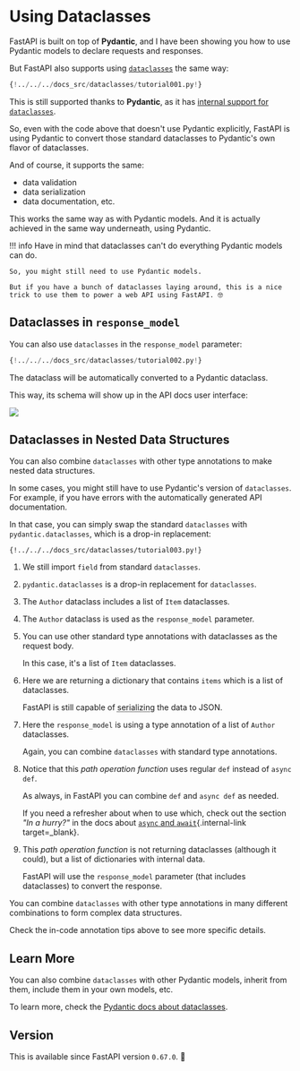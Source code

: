 # Using Dataclasses

FastAPI is built on top of **Pydantic**, and I have been showing you how to use Pydantic models to declare requests and responses.

But FastAPI also supports using <a href="https://docs.python.org/3/library/dataclasses.html" class="external-link" target="_blank">`dataclasses`</a> the same way:

```Python hl_lines="1  7-12  19-20"
{!../../../docs_src/dataclasses/tutorial001.py!}
```

This is still supported thanks to **Pydantic**, as it has <a href="https://pydantic-docs.helpmanual.io/usage/dataclasses/#use-of-stdlib-dataclasses-with-basemodel" class="external-link" target="_blank">internal support for `dataclasses`</a>.

So, even with the code above that doesn't use Pydantic explicitly, FastAPI is using Pydantic to convert those standard dataclasses to Pydantic's own flavor of dataclasses.

And of course, it supports the same:

* data validation
* data serialization
* data documentation, etc.

This works the same way as with Pydantic models. And it is actually achieved in the same way underneath, using Pydantic.

!!! info
    Have in mind that dataclasses can't do everything Pydantic models can do.

    So, you might still need to use Pydantic models.

    But if you have a bunch of dataclasses laying around, this is a nice trick to use them to power a web API using FastAPI. 🤓

## Dataclasses in `response_model`

You can also use `dataclasses` in the `response_model` parameter:

```Python hl_lines="1  7-13  19"
{!../../../docs_src/dataclasses/tutorial002.py!}
```

The dataclass will be automatically converted to a Pydantic dataclass.

This way, its schema will show up in the API docs user interface:

<img src="/img/tutorial/dataclasses/image01.png">

## Dataclasses in Nested Data Structures

You can also combine `dataclasses` with other type annotations to make nested data structures.

In some cases, you might still have to use Pydantic's version of `dataclasses`. For example, if you have errors with the automatically generated API documentation.

In that case, you can simply swap the standard `dataclasses` with `pydantic.dataclasses`, which is a drop-in replacement:

```{ .python .annotate hl_lines="1  5  8-11  14-17  23-25  28" }
{!../../../docs_src/dataclasses/tutorial003.py!}
```

1. We still import `field` from standard `dataclasses`.

2. `pydantic.dataclasses` is a drop-in replacement for `dataclasses`.

3. The `Author` dataclass includes a list of `Item` dataclasses.

4. The `Author` dataclass is used as the `response_model` parameter.

5. You can use other standard type annotations with dataclasses as the request body.

    In this case, it's a list of `Item` dataclasses.

6. Here we are returning a dictionary that contains `items` which is a list of dataclasses.

    FastAPI is still capable of <abbr title="converting the data to a format that can be transmitted">serializing</abbr> the data to JSON.

7. Here the `response_model` is using a type annotation of a list of `Author` dataclasses.

    Again, you can combine `dataclasses` with standard type annotations.

8. Notice that this *path operation function* uses regular `def` instead of `async def`.

    As always, in FastAPI you can combine `def` and `async def` as needed.

    If you need a refresher about when to use which, check out the section _"In a hurry?"_ in the docs about [`async` and `await`](../async.md#in-a-hurry){.internal-link target=_blank}.

9. This *path operation function* is not returning dataclasses (although it could), but a list of dictionaries with internal data.

    FastAPI will use the `response_model` parameter (that includes dataclasses) to convert the response.

You can combine `dataclasses` with other type annotations in many different combinations to form complex data structures.

Check the in-code annotation tips above to see more specific details.

## Learn More

You can also combine `dataclasses` with other Pydantic models, inherit from them, include them in your own models, etc.

To learn more, check the <a href="https://pydantic-docs.helpmanual.io/usage/dataclasses/" class="external-link" target="_blank">Pydantic docs about dataclasses</a>.

## Version

This is available since FastAPI version `0.67.0`. 🔖
